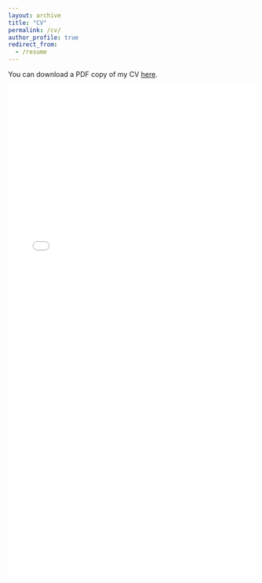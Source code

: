 ```yaml
---
layout: archive
title: "CV"
permalink: /cv/
author_profile: true
redirect_from:
  - /resume
---
```


You can download a PDF copy of my CV [here](/files/CV.pdf).

<iframe src="/files/CV.pdf" width="100%" height="1000" frameborder="no" border="0" marginwidth="0" marginheight="0"></iframe>

